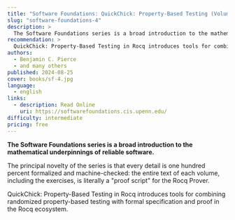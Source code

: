 ```yaml
---
title: "Software Foundations: QuickChick: Property-Based Testing (Volume 4) "
slug: "software-foundations-4"
description: >
  The Software Foundations series is a broad introduction to the mathematical underpinnings of reliable software.
recommendation: >
  QuickChick: Property-Based Testing in Rocq introduces tools for combining randomized property-based testing with formal specification and proof in the Rocq ecosystem.
authors:
  - Benjamin C. Pierce
  - and many others
published: 2024-08-25
cover: books/sf-4.jpg
language:
  - english
links:
  - description: Read Online
    uri: https://softwarefoundations.cis.upenn.edu/
difficulty: intermediate
pricing: free
---
```


**The Software Foundations series is a broad introduction to the mathematical underpinnings of reliable software.**

The principal novelty of the series is that every detail is one hundred percent formalized and machine-checked: the entire text of each volume, including the exercises, is literally a "proof script" for the Rocq Prover.

QuickChick: Property-Based Testing in Rocq introduces tools for combining randomized property-based testing with formal specification and proof in the Rocq ecosystem.